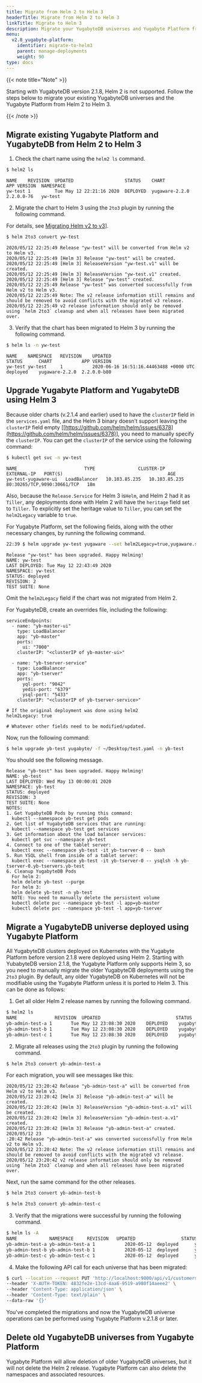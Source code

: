 ```yaml
---
title: Migrate from Helm 2 to Helm 3
headerTitle: Migrate from Helm 2 to Helm 3
linkTitle: Migrate to Helm 3
description: Migrate your YugabyteDB universes and Yugabyte Platform from Helm 2 to Helm 3.
menu:
  v2.8_yugabyte-platform:
    identifier: migrate-to-helm3
    parent: manage-deployments
    weight: 90
type: docs
---
```



{{< note title="Note" >}}

Starting with YugabyteDB version 2.1.8, Helm 2 is not supported. Follow the steps below to migrate your existing YugabyteDB universes and the Yugabyte Platform from Helm 2 to Helm 3.

{{< /note >}}

## Migrate existing Yugabyte Platform and YugabyteDB from Helm 2 to Helm 3

1. Check the chart name using the `helm2 ls` command.

```sh
$ helm2 ls
```

```
NAME   	REVISION  UPDATED                   STATUS    CHART          APP VERSION  NAMESPACE
yw-test	1         Tue May 12 22:21:16 2020  DEPLOYED  yugaware-2.2.0 2.2.0.0-76   yw-test
```

2. Migrate the chart to Helm 3 using the `2to3` plugin by running the following command.

For details, see [Migrating Helm v2 to v3](https://helm.sh/docs/topics/v2_v3_migration/)].

```sh
$ helm 2to3 convert yw-test
```

```
2020/05/12 22:25:49 Release "yw-test" will be converted from Helm v2 to Helm v3.
2020/05/12 22:25:49 [Helm 3] Release "yw-test" will be created.
2020/05/12 22:25:49 [Helm 3] ReleaseVersion "yw-test.v1" will be created.
2020/05/12 22:25:49 [Helm 3] ReleaseVersion "yw-test.v1" created.
2020/05/12 22:25:49 [Helm 3] Release "yw-test" created.
2020/05/12 22:25:49 Release "yw-test" was converted successfully from Helm v2 to Helm v3.
2020/05/12 22:25:49 Note: The v2 release information still remains and should be removed to avoid conflicts with the migrated v3 release.
2020/05/12 22:25:49 v2 release information should only be removed using `helm 2to3` cleanup and when all releases have been migrated over.
```

3. Verify that the chart has been migrated to Helm 3 by running the following command.

```sh
$ helm ls -n yw-test
```

```
NAME   	NAMESPACE	REVISION	UPDATED                               	STATUS  	CHART         	APP VERSION
yw-test	yw-test  	1       	2020-06-16 16:51:16.44463488 +0000 UTC	deployed	yugaware-2.2.0	2.2.0.0-b80
```

## Upgrade Yugabyte Platform and YugabyteDB using Helm 3

Because older charts (v.2.1.4 and earlier) used to have the `clusterIP` field in the `services.yaml` file, and the Helm 3 binary doesn’t support leaving the `clusterIP` field empty [[https://github.com/helm/helm/issues/6378](https://github.com/helm/helm/issues/6378)], you need to manually specify the `clusterIP`. You can get the `clusterIP` of the service using the following command:

```sh
$ kubectl get svc -n yw-test
```

```
NAME                         TYPE                CLUSTER-IP    EXTERNAL-IP   PORT(S)                                       AGE
yw-test-yugaware-ui   LoadBalancer   10.103.85.235   10.103.85.235   80:30265/TCP,9090:30661/TCP   18m
```

Also, because the `Release.Service` for Helm 3 is`Helm`, and Helm 2 had it as `Tiller`, any deployments done with Helm 2 will have the `heritage` field set to `Tiller`.  To explicitly set the heritage value to `Tiller`, you can set the `helm2Legacy` variable to  `true`.

For Yugabyte Platform, set the following fields, along with the other necessary changes, by running the following command.

```sh
22:39 $ helm upgrade yw-test yugaware --set helm2Legacy=true,yugaware.service.clusterIP="10.103.85.235" -n yw-test
```

```
Release "yw-test" has been upgraded. Happy Helming!
NAME: yw-test
LAST DEPLOYED: Tue May 12 22:43:49 2020
NAMESPACE: yw-test
STATUS: deployed
REVISION: 2
TEST SUITE: None
```

Omit the `helm2Legacy` field if the chart was not migrated from Helm 2.

For YugabyteDB, create an overrides file, including the following:

```
serviceEndpoints:
  - name: "yb-master-ui"
    type: LoadBalancer
    app: "yb-master"
    ports:
      ui: "7000"
    clusterIP: "<clusterIP of yb-master-ui>"

  - name: "yb-tserver-service"
    type: LoadBalancer
    app: "yb-tserver"
    ports:
      yql-port: "9042"
      yedis-port: "6379"
      ysql-port: "5433"
    clusterIP: "<clusterIP of yb-tserver-service>"

# If the original deployment was done using helm2
helm2Legacy: true

# Whatever other fields need to be modified/updated.
```

Now, run the following command:

```sh
$ helm upgrade yb-test yugabyte/ -f ~/Desktop/test.yaml -n yb-test
```

You should see the following message.

```
Release "yb-test" has been upgraded. Happy Helming!
NAME: yb-test
LAST DEPLOYED: Wed May 13 00:00:01 2020
NAMESPACE: yb-test
STATUS: deployed
REVISION: 3
TEST SUITE: None
NOTES:
1. Get YugabyteDB Pods by running this command:
  kubectl --namespace yb-test get pods
2. Get list of YugabyteDB services that are running:
  kubectl --namespace yb-test get services
3. Get information about the load balancer services:
  kubectl get svc --namespace yb-test
4. Connect to one of the tablet server:
  kubectl exec --namespace yb-test -it yb-tserver-0 -- bash
5. Run YSQL shell from inside of a tablet server:
  kubectl exec --namespace yb-test -it yb-tserver-0 -- ysqlsh -h yb-tserver-0.yb-tservers.yb-test
6. Cleanup YugabyteDB Pods
  For helm 2:
  helm delete yb-test --purge
  For helm 3:
  helm delete yb-test -n yb-test
  NOTE: You need to manually delete the persistent volume
  kubectl delete pvc --namespace yb-test -l app=yb-master
  kubectl delete pvc --namespace yb-test -l app=yb-tserver
```

## Migrate a YugabyteDB universe deployed using Yugabyte Platform

All YugabyteDB clusters deployed on Kubernetes with the Yugabyte Platform before version 2.1.8 were deployed using Helm 2. Starting with YubabyteDB version 2.1.8, the Yugabyte Platform only supports Helm 3, so you need to manually migrate the older YugabyteDB deployments using the `2to3` plugin. By default, any older YugabyteDB on Kubernetes will not be modifiable using the Yugabyte Platform unless it is ported to Helm 3. This can be done as follows:

1. Get all older Helm 2 release names by running the following command.

```sh
$ helm2 ls
NAME              REVISION  UPDATED                 	       STATUS  	CHART                  APP VERSION	NAMESPACE
yb-admin-test-a	1       Tue May 12 23:08:30 2020    DEPLOYED	yugabyte-2.1.2       2.1.2.0-b10	yb-admin-test-a
yb-admin-test-b	1       Tue May 12 23:08:30 2020    DEPLOYED	yugabyte-2.1.2       2.1.2.0-b10	yb-admin-test-b
yb-admin-test-c	1       Tue May 12 23:08:30 2020    DEPLOYED	yugabyte-2.1.2       2.1.2.0-b10	yb-admin-test-c
```


2. Migrate all releases using the `2to3` plugin by running the following command.

```sh
$ helm 2to3 convert yb-admin-test-a
```

For each migration, you will see messages like this:

```
2020/05/12 23:20:42 Release "yb-admin-test-a" will be converted from Helm v2 to Helm v3.
2020/05/12 23:20:42 [Helm 3] Release "yb-admin-test-a" will be created.
2020/05/12 23:20:42 [Helm 3] ReleaseVersion "yb-admin-test-a.v1" will be created.
2020/05/12 23:20:42 [Helm 3] ReleaseVersion "yb-admin-test-a.v1" created.
2020/05/12 23:20:42 [Helm 3] Release "yb-admin-test-a" created.
2020/05/12 23
:20:42 Release "yb-admin-test-a" was converted successfully from Helm v2 to Helm v3.
2020/05/12 23:20:42 Note: The v2 release information still remains and should be removed to avoid conflicts with the migrated v3 release.
2020/05/12 23:20:42 v2 release information should only be removed using `helm 2to3` cleanup and when all releases have been migrated over.
```

Next, run the same command for the other releases.

```sh
$ helm 2to3 convert yb-admin-test-b
```

```sh
$ helm 2to3 convert yb-admin-test-c
```

3. Verify that the migrations were successful by running the following command.

```sh
$ helm ls -A
NAME           	NAMESPACE     REVISION   UPDATED                 STATUS    CHART         	APP VERSION
yb-admin-test-a	yb-admin-test-a	1       	2020-05-12	deployed	  yugabyte-2.1.2	2.1.2.0-b10
yb-admin-test-b	yb-admin-test-b	1       	2020-05-12	deployed	  yugabyte-2.1.2	2.1.2.0-b10
yb-admin-test-c	yb-admin-test-c	1       	2020-05-12	deployed	  yugabyte-2.1.2	2.1.2.0-b10
```

4. Make the following API call for each universe that has been migrated:

```sh
$ curl --location --request PUT 'http://localhost:9000/api/v1/customers/f33e3c9b-75ab-4c30-80ad-cba85646ea39/universes/d565bf24-39d0-4a90-a9d9-a2441e48a28e/mark_helm3_compatible' \
--header 'X-AUTH-TOKEN: 4832fe2e-13cd-4aa6-9519-a980f14aeee2' \
--header 'Content-Type: application/json' \
--header 'Content-Type: text/plain' \
--data-raw '{}'
```

You've completed the migrations and now the YugabyteDB universe operations can be performed using Yugabyte Platform v.2.1.8 or later.

## Delete old YugabyteDB universes from Yugabyte Platform

Yugabyte Platform will allow deletion of older YugabyteDB universes, but  it will not delete the Helm 2 release. Yugabyte Platform  can also delete the namespaces and associated resources.
